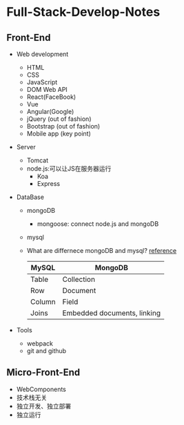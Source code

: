 # Full-Stack-Develop-Notes
## Front-End
  - Web development
      - HTML
      - CSS
      - JavaScript
      - DOM Web API
      - React(FaceBook)
      - Vue
      - Angular(Google)
      - jQuery (out of fashion)
      - Bootstrap (out of fashion)
      - Mobile app (key point)
  - Server
      - Tomcat
      - node.js:可以让JS在服务器运行
        - Koa
        - Express
  - DataBase
      - mongoDB
         - mongoose: connect node.js and mongoDB
      - mysql
      - What are differnece mongoDB and mysql? [reference](https://www.geeksforgeeks.org/mongodb-vs-mysql/)
      
          | MySQL  | MongoDB                     |
          |--------|-----------------------------|
          | Table  | Collection                  |
          | Row    | Document                    |
          | Column | Field                       |
          | Joins  | Embedded documents, linking |
      
  - Tools
      - webpack
      - git and github
## Micro-Front-End
  - WebComponents
  - 技术栈无关
  - 独立开发、独立部署
  - 独立运行
